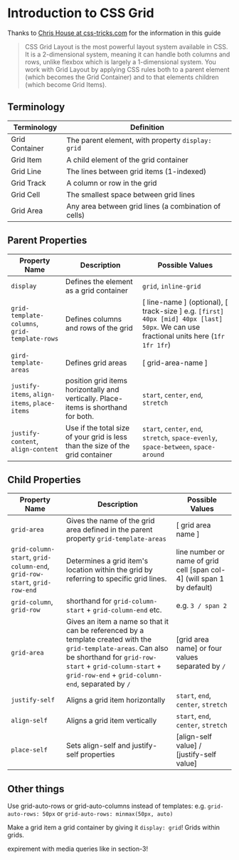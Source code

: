 # Introduction to CSS Grid

Thanks to [Chris House at css-tricks.com](https://css-tricks.com/snippets/css/complete-guide-grid/) for the information in this guide


> CSS Grid Layout is the most powerful layout system available in CSS. It is a 2-dimensional system, meaning it can handle both columns and rows, unlike flexbox which is largely a 1-dimensional system. You work with Grid Layout by applying CSS rules both to a parent element (which becomes the Grid Container) and to that elements children (which become Grid Items).


## Terminology

Terminology | Definition
----------- | ------------
Grid Container | The parent element, with property `display: grid`
Grid Item | A child element of the grid container
Grid Line | The lines between grid items (1-indexed)
Grid Track | A column or row in the grid
Grid Cell | The smallest space between grid lines
Grid Area | Any area between grid lines (a combination of cells)


## Parent Properties

Property Name | Description | Possible Values
--- | --- | ---
`display` | Defines the element as a grid container | `grid`, `inline-grid`
`grid-template-columns`, `grid-template-rows` | Defines columns and rows of the grid | [ line-name ] (optional), [ track-size ] e.g. `[first] 40px [mid] 40px [last] 50px`. We can use fractional units here (`1fr 1fr 1fr`)
`gird-template-areas` | Defines grid areas | [ grid-area-name ]
`justify-items`, `align-items`, `place-items` | position grid items horizontally and vertically. Place-items is shorthand for both. | `start`, `center`, `end`, `stretch`
`justify-content`, `align-content` | Use if the total size of your grid is less than the size of the grid container | `start`, `center`, `end`, `stretch`, `space-evenly`, `space-between`, `space-around`


## Child Properties

Property Name | Description | Possible Values
--- | --- | ---
`grid-area` | Gives the name of the grid area defined in the parent property `grid-template-areas` | [ grid area name ]
`grid-column-start`, `grid-column-end`, `grid-row-start`, `grid-row-end` | Determines a grid item's location within the grid by referring to specific grid lines. | line number or name of grid cell [span col-4] (will span 1 by default)
`grid-column`, `grid-row` | shorthand for `grid-column-start` + `grid-column-end` etc. | e.g. `3 / span 2`
`grid-area` | Gives an item a name so that it can be referenced by a template created with the `grid-template-areas`. Can also be shorthand for `grid-row-start` + `grid-column-start` + `grid-row-end` + `grid-column-end`, separated by `/` | [grid area name] or four values separated by `/`
`justify-self` | Aligns a grid item horizontally | `start`, `end`, `center`, `stretch`
`align-self` | Aligns a grid item vertically | `start`, `end`, `center`, `stretch`
`place-self` | Sets align-self and justify-self properties | [align-self value] / [justify-self value]

## Other things

Use grid-auto-rows or grid-auto-columns instead of templates: e.g. `grid-auto-rows: 50px` or `grid-auto-rows: minmax(50px, auto)`

Make a grid item a grid container by giving it `display: grid`! Grids within grids. 

expirement with media queries like in section-3! 







